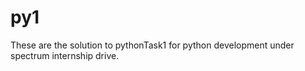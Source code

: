 # py1
These are the solution to pythonTask1 for python development under spectrum internship drive.
